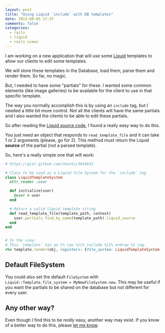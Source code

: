 ```yaml
---
layout: post
title: "Using Liquid `include` with DB templates"
date: 2012-09-05 17:37
comments: false
categories:
  - rails
  - liquid
  - rails views
---
```


I am working on a new application that will use some [Liquid][1] templates to
allow our clients to edit some templates.

We will store these templates in the Database, load them, parse them and render
them. So far, no magic.

But, I needed to have some "partials" for these. I wanted some common elements
(like image galleries) to be available for the client to use in that specific
template.

The way you normally accomplish this is by using an `include` tag, but I needed
a little bit more control. Not all the clients will have the same partials and
I also wanted the clients to be able to edit these partials.

So after reading the [Liquid source code][2], I found a really easy way to do
this.

You just need an object that responds to `read_template_file` and it can take
1 or 2 arguments (please, go for 2). This method must return the Liquid **source**
of the partial (not a parsed template).

So, here's a really simple one that will work:

```ruby
# https://gist.github.com/nhocki/3645632

# Class to be used as a Liquid File System for the `include` tag
class LiquidTemplateSystem
  attr_reader :user

  def initialize(user)
    @user = user
  end

  # Return a valid liquid template string
  def read_template_file(template_path, context)
    user.partials.find_by_name(template_path).liquid_source
  end
end


# In the view:
# This `template` has an {% raw %}{% include %}{% endraw %} tag.
<%= template.render(obj, registers: {file_system: LiquidTemplateSystem.new(user)}) %>
```

## Default FileSystem

You could also set the default `FileSystem` with
`Liquid::Template.file_system = MyNewFileSystem.new`. This may be useful if you
want the partials to be shared on the database but not different for every user.

## Any other way?

Even though I find this to be *really* easy, another way may exist. If you know
of a better way to do this, please [let me know][3].


[1]: http://liquidmarkup.org/ "Liquid Markup"
[2]: https://github.com/Shopify/liquid/blob/master/lib/liquid/tags/include.rb#L49-61 "Liquid include source code"
[3]: https://twitter.com/nhocki
